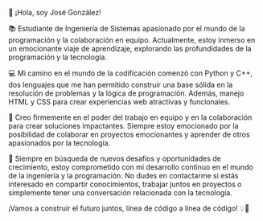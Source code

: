 👋 ¡Hola, soy José González!

📚 Estudiante de Ingeniería de Sistemas apasionado por el mundo de la programación y la colaboración en equipo. Actualmente, estoy inmerso en un emocionante viaje de aprendizaje, explorando las profundidades de la programación y la tecnología.

💻 Mi camino en el mundo de la codificación comenzó con Python y C++, dos lenguajes que me han permitido construir una base sólida en la resolución de problemas y la lógica de programación. Además, manejo HTML y CSS para crear experiencias web atractivas y funcionales.

🤝 Creo firmemente en el poder del trabajo en equipo y en la colaboración para crear soluciones impactantes. Siempre estoy emocionado por la posibilidad de colaborar en proyectos emocionantes y aprender de otros apasionados por la tecnología.

🌱 Siempre en búsqueda de nuevos desafíos y oportunidades de crecimiento, estoy comprometido con mi desarrollo continuo en el mundo de la ingeniería y la programación. No dudes en contactarme si estás interesado en compartir conocimientos, trabajar juntos en proyectos o simplemente tener una conversación relacionada con la tecnología.

¡Vamos a construir el futuro juntos, línea de código a línea de código! 💡🚀
